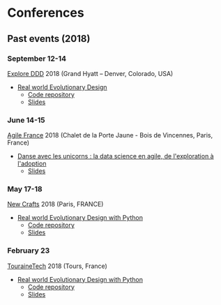 # Conferences

## Past events (2018)

### September 12-14

[Explore DDD](http://exploreddd.com) 2018 (Grand Hyatt – Denver, Colorado, USA)

- [Real world Evolutionary Design](http://exploreddd.com/speakers/wassel-alazhar.html)
  - [Code repository](https://github.com/jcraftsman/evolutionary-design-workshop)
  - [Slides](https://speakerdeck.com/jcraftsman/real-world-evolutionary-design)

### June 14-15

[Agile France](http://2018.conf.agile-france.org/) 2018 (Chalet de la Porte Jaune - Bois de Vincennes, Paris, France)

- [Danse avec les unicorns : la data science en agile, de l'exploration à l'adoption](https://joind.in/talk/60958)
  - [Slides](https://speakerdeck.com/jcraftsman/agile-france-danse-avec-les-unicorns-la-data-science-en-agile-de-lexploration-a-ladoption)

### May 17-18

[New Crafts](https://ncrafts.io) 2018 (Paris, FRANCE)

- [Real world Evolutionary Design with Python](https://ncrafts.io/speaker/wasselovski)
  - [Code repository](https://github.com/jcraftsman/evolutionary-design-workshop)
  - [Slides](https://slides.com/wasselalazhar/real-world-evolutionary-design-with-python-newcrafts)

### February 23

[TouraineTech](https://touraine.tech/) 2018 (Tours, France)

- [Real world Evolutionary Design with Python](https://touraine.tech/agenda.html#3046)
  - [Code repository](https://github.com/jcraftsman/evolutionary-design-workshop)
  - [Slides](http://slides.com/wasselalazhar/real-world-evolutionary-design-with-python)